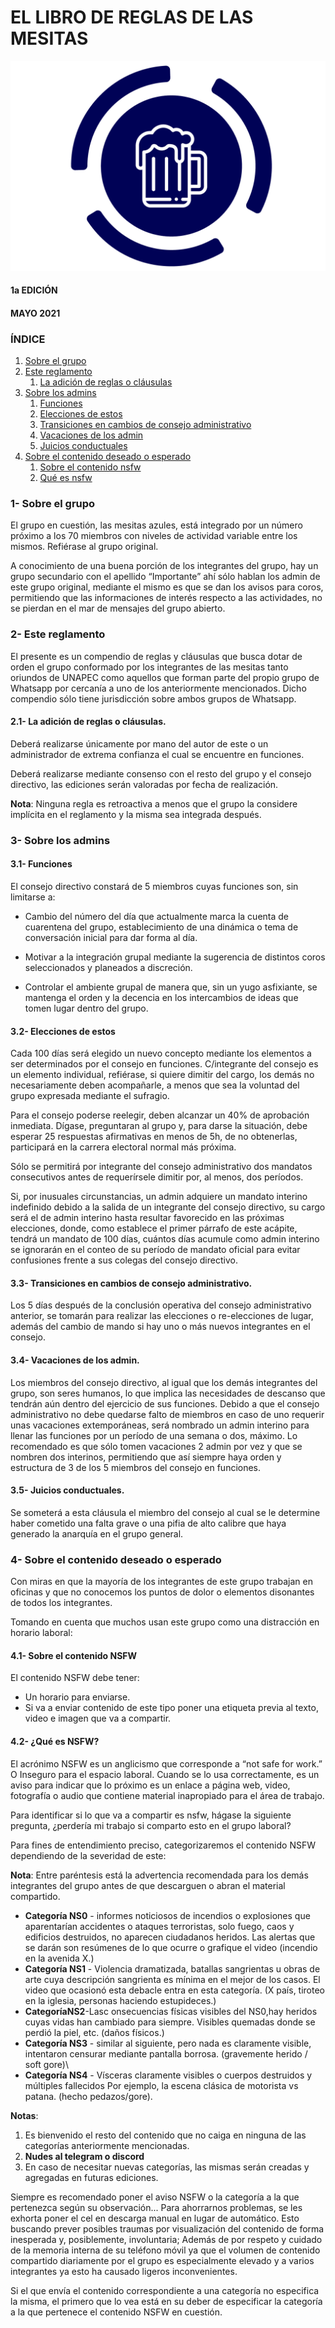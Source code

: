 # EL LIBRO DE REGLAS DE LAS MESITAS
![Coro mesitas azules](logo.png "Coro mesitas azules")
#### 1a EDICIÓN
#### MAYO 2021

### ÍNDICE
1. [Sobre el grupo](#1--sobre-el-grupo)
1. [Este reglamento](#2--este-reglamento)
   1. [La adición de reglas o cláusulas](#21--la-adición-de-reglas-o-cláusulas)
1. [Sobre los admins](#3--sobre-los-admins)
   1. [Funciones](#31--funciones)
   1. [Elecciones de estos](#32--elecciones-de-estos)
   1. [Transiciones en cambios de consejo administrativo](#33--transiciones-en-cambios-de-consejo-administrativo)
   1. [Vacaciones de los admin](#34--vacaciones-de-los-admin)
   1. [Juicios conductuales](#35--juicios-conductuales)
1. [Sobre el contenido deseado o esperado](#4--sobre-el-contenido-deseado-o-esperado)
    1. [Sobre el contenido nsfw](#41--sobre-el-contenido-nsfw)
    1. [Qué es nsfw](#42--¿qué-es-nsfw)


### 1- Sobre el grupo
El grupo en cuestión, las mesitas azules, está integrado por un número próximo a los 70 miembros con niveles de actividad variable entre los mismos. Refiérase al grupo original.

A conocimiento de una buena porción de los integrantes del grupo, hay un grupo secundario con el apellido “Importante” ahí sólo hablan los admin de este grupo original, mediante el mismo es que se dan los avisos para coros, permitiendo que las informaciones de interés respecto a las actividades, no se pierdan en el mar de mensajes del grupo abierto.
### 2- Este reglamento
El presente es un compendio de reglas y cláusulas que busca dotar de orden el grupo conformado por los integrantes de las mesitas tanto oriundos de UNAPEC como aquellos que forman parte del propio grupo de Whatsapp por cercanía a uno de los anteriormente mencionados. Dicho compendio sólo tiene jurisdicción sobre ambos grupos de Whatsapp.
#### 2.1- La adición de reglas o cláusulas.
Deberá realizarse únicamente por mano del autor de este o un administrador de extrema confianza el cual se encuentre en funciones.

Deberá realizarse mediante consenso con el resto del grupo y el consejo directivo, las ediciones serán valoradas por fecha de realización.

**Nota**: Ninguna regla es retroactiva a menos que el grupo la considere implícita en el reglamento y la misma sea integrada después.
### 3- Sobre los admins
#### 3.1- Funciones
El consejo directivo constará de 5 miembros cuyas funciones son, sin limitarse a:

- Cambio del número del día que actualmente marca la cuenta de cuarentena del grupo, establecimiento de una dinámica o tema de conversación inicial para dar forma al día.

- Motivar a la integración grupal mediante la sugerencia de distintos coros seleccionados y planeados a discreción.

- Controlar el ambiente grupal de manera que, sin un yugo asfixiante, se mantenga el orden y la decencia en los intercambios de ideas que tomen lugar dentro del grupo.

#### 3.2- Elecciones de estos
Cada 100 días será elegido un nuevo concepto mediante los elementos a ser determinados por el consejo en funciones. C/integrante del consejo es un elemento individual, refiérase, si quiere dimitir del cargo, los demás no necesariamente deben acompañarle, a menos que sea la voluntad del grupo expresada mediante el sufragio.

Para el consejo poderse reelegir, deben alcanzar un 40% de aprobación inmediata. Dígase, preguntaran al grupo y, para darse la situación, debe esperar 25 respuestas afirmativas en menos de 5h, de no obtenerlas, participará en la carrera electoral normal más próxima.

Sólo se permitirá por integrante del consejo administrativo dos mandatos consecutivos antes de requerírsele dimitir por, al menos, dos períodos.

Si, por inusuales circunstancias, un admin adquiere un mandato interino indefinido debido a la salida de un integrante del consejo directivo, su cargo será el de admin interino hasta resultar favorecido en las próximas elecciones, donde, como establece el primer párrafo de este acápite, tendrá un mandato de 100 días, cuántos días acumule como admin interino se ignorarán en el conteo de su período de mandato oficial para evitar confusiones frente a sus colegas del consejo directivo.

#### 3.3- Transiciones en cambios de consejo administrativo.
Los 5 días después de la conclusión operativa del consejo administrativo anterior, se tomarán para realizar las elecciones o re-elecciones de lugar, además del cambio de mando si hay uno o más nuevos integrantes en el consejo.

#### 3.4- Vacaciones de los admin.
Los miembros del consejo directivo, al igual que los demás integrantes del grupo, son seres humanos, lo que implica las necesidades de descanso que tendrán aún dentro del ejercicio de sus funciones. Debido a que el consejo administrativo no debe quedarse falto de miembros en caso de uno requerir unas vacaciones extemporáneas, será nombrado un admin interino para llenar las funciones por un período de una semana o dos, máximo. Lo recomendado es que sólo tomen vacaciones 2 admin por vez y que se nombren dos interinos, permitiendo que así siempre haya orden y estructura de 3 de los 5 miembros del consejo en funciones.
#### 3.5- Juicios conductuales.
Se someterá a esta cláusula el miembro del consejo al cual se le determine haber cometido una falta grave o una pifia de alto calibre que haya generado la anarquía en el grupo general.

### 4- Sobre el contenido deseado o esperado
Con miras en que la mayoría de los integrantes de este grupo trabajan en oficinas y que no conocemos los puntos de dolor o elementos disonantes de todos los integrantes.

Tomando en cuenta que muchos usan este grupo como una distracción en horario laboral:

#### 4.1- Sobre el contenido NSFW
El contenido NSFW debe tener:
- Un horario para enviarse.
- Si va a enviar contenido de este tipo poner una etiqueta previa al texto, video e
imagen que va a compartir.

#### 4.2- ¿Qué es NSFW?
El acrónimo NSFW es un anglicismo que corresponde a “not safe for work.” O Inseguro para el espacio laboral. Cuando se lo usa correctamente, es un aviso para indicar que lo próximo es un enlace a página web, video, fotografía o audio que contiene material inapropiado para el área de trabajo.

Para identificar si lo que va a compartir es nsfw, hágase la siguiente pregunta, ¿perdería mi trabajo si comparto esto en el grupo laboral?

Para fines de entendimiento preciso, categorizaremos el contenido NSFW dependiendo de la severidad de este:

**Nota**: Entre paréntesis está la advertencia recomendada para los demás integrantes del grupo antes de que descarguen o abran el material compartido.

- **Categoría NS0** - informes noticiosos de incendios o explosiones que aparentarían accidentes o ataques terroristas, solo fuego, caos y edificios destruidos, no aparecen ciudadanos heridos. Las alertas que se darán son resúmenes de lo que ocurre o grafique el video (incendio en la avenida X.)
- **Categoría NS1** - Violencia dramatizada, batallas sangrientas u obras de arte cuya descripción sangrienta es mínima en el mejor de los casos. El video que ocasionó esta debacle entra en esta categoría. (X país, tiroteo en la iglesia, personas haciendo estupideces.)
- **CategoríaNS2**-Lasc onsecuencias físicas visibles del NS0,hay heridos cuyas vidas han cambiado para siempre. Visibles quemadas donde se perdió la piel, etc. (daños físicos.)
- **Categoría NS3** - similar al siguiente, pero nada es claramente visible, intentaron censurar mediante pantalla borrosa. (gravemente herido / soft gore)\
- **Categoría NS4** - Vísceras claramente visibles o cuerpos destruidos y múltiples
fallecidos Por ejemplo, la escena clásica de motorista vs patana. (hecho pedazos/gore).

**Notas**:
1. Es bienvenido el resto del contenido que no caiga en ninguna de las categorías
anteriormente mencionadas.
1. **Nudes al telegram o discord**
2. En caso de necesitar nuevas categorías, las mismas serán creadas y agregadas en
futuras ediciones.

Siempre es recomendado poner el aviso NSFW o la categoría a la que pertenezca según su observación... Para ahorrarnos problemas, se les exhorta poner el cel en descarga manual en lugar de automático. Esto buscando prever posibles traumas por visualización del contenido de forma inesperada y, posiblemente, involuntaria; Además de por respeto y cuidado de la memoria interna de su teléfono móvil ya que el volumen de contenido compartido diariamente por el grupo es especialmente elevado y a varios integrantes ya esto ha causado ligeros inconvenientes.

Si el que envía el contenido correspondiente a una categoría no especifica la misma, el primero que lo vea está en su deber de especificar la categoría a la que pertenece el contenido NSFW en cuestión.
